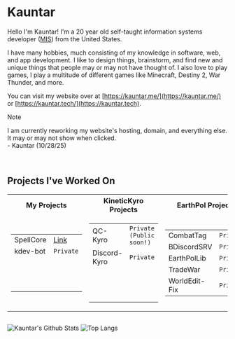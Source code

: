 # Kauntar

Hello I'm Kauntar! I'm a 20 year old self-taught information systems developer ([MIS](https://invedus.com/blog/management-information-systems-mis-specialist-job-description/)) from the United States.

I have many hobbies, much consisting of my knowledge in software, web, and app development. I like to design things, brainstorm, and find new and unique things that people may or may not have thought of. I also love to play games, I play a multitude of different games like Minecraft, Destiny 2, War Thunder, and more.

You can visit my website over at [https://kauntar.me/](https://kauntar.me/) or [https://kauntar.tech/](https://kauntar.tech).
> [!NOTE]
> I am currently reworking my website's hosting, domain, and everything else. It may or may not show when clicked. \
> \- Kauntar (10/28/25) 

<br/>

## Projects I've Worked On
<table>
<tr>
<th>My Projects</th>
<th>KineticKyro Projects</th>
<th>EarthPol Projects</th>
</tr>
<tr><td>

 |||
 | :------------ | :------------ |
 | SpellCore | [Link](https://github.com/kauntar/SpellCore) |
 | kdev-bot | ```Private``` |
 |&nbsp;| &nbsp;|
 |&nbsp;|&nbsp;|
 |&nbsp;|&nbsp;|

</td><td>

 | | |
 | :------------ | :------------ |
 | QC-Kyro | ```Private (Public soon!)``` |
 | Discord-Kyro | ```Private``` |
 |&nbsp;|&nbsp;|
 |&nbsp;|&nbsp;|
 |&nbsp;|&nbsp;|

</td><td>

 | | |
 | :------------ | :------------ |
 | CombatTag | ```Private``` |
 | BDiscordSRV | ```Private``` |
 | EarthPolLib | ```Private``` |
 | TradeWar | ```Private``` |
 | WorldEdit-Fix | ```Private``` |

</td></tr> </table>

## 
![Kauntar's Github Stats](https://github-readme-stats.vercel.app/api?username=kauntar&show_icons=true&rank_icon=github&theme=transparent)
![Top Langs](https://github-readme-stats.vercel.app/api/top-langs/?username=kauntar&hide_progress=true&theme=transparent)